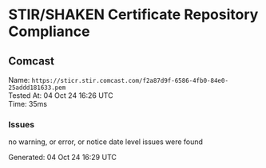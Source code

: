 # STIR/SHAKEN Certificate Repository Compliance

## Comcast

Name: `https://sticr.stir.comcast.com/f2a87d9f-6586-4fb0-84e0-25addd181633.pem`\
Tested At: 04 Oct 24 16:26 UTC\
Time: 35ms

### Issues

no warning, or error, or notice date level issues were found

Generated: 04 Oct 24 16:29 UTC